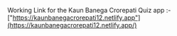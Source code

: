 Working Link for the Kaun Banega Crorepati Quiz app :- ["https://kaunbanegacrorepati12.netlify.app"](https://kaunbanegacrorepati12.netlify.app/)
